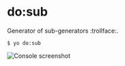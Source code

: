 # do:sub

Generator of sub-generators :trollface:.

```
$ yo do:sub
```

![Console screenshot](https://rawgithub.com/albburtsev/generator-do/master/screenshots/sub.png)